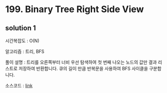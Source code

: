 # 199. Binary Tree Right Side View

## solution 1

시간복잡도 : O(N)

알고리즘 : 트리, BFS

풀이 설명 : 트리를 오른쪽부터 너비 우선 탐색하여 첫 번째 나오는 노드의 값만 결과 리스트로 저장하여 반환합니다. 큐의 길이 만큼 반복문을 사용하여 BFS 사이클을 구분합니다.

소스코드 : [link](./199-yongjoonseo.py)

